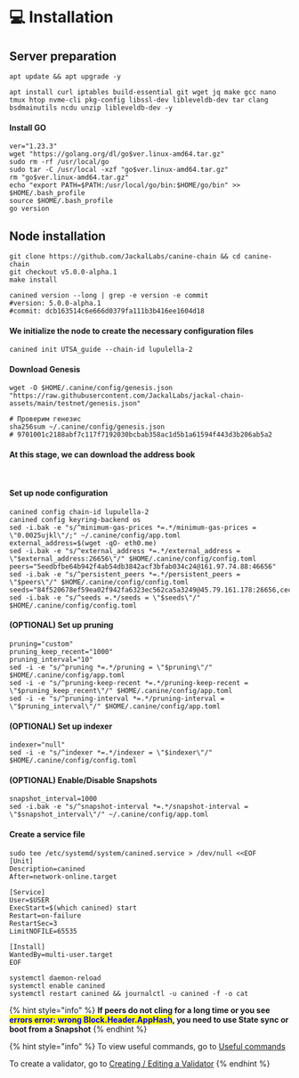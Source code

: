 # 💻 Installation

## Server preparation

```shell
apt update && apt upgrade -y
```

```shell
apt install curl iptables build-essential git wget jq make gcc nano tmux htop nvme-cli pkg-config libssl-dev libleveldb-dev tar clang bsdmainutils ncdu unzip libleveldb-dev -y
```

#### Install GO

```shell
ver="1.23.3"
wget "https://golang.org/dl/go$ver.linux-amd64.tar.gz"
sudo rm -rf /usr/local/go
sudo tar -C /usr/local -xzf "go$ver.linux-amd64.tar.gz"
rm "go$ver.linux-amd64.tar.gz"
echo "export PATH=$PATH:/usr/local/go/bin:$HOME/go/bin" >> $HOME/.bash_profile
source $HOME/.bash_profile
go version
```

## Node installation



```shell
git clone https://github.com/JackalLabs/canine-chain && cd canine-chain
git checkout v5.0.0-alpha.1
make install
```

```shell
canined version --long | grep -e version -e commit
#version: 5.0.0-alpha.1
#commit: dcb163514c6e666d0379fa111b3b416ee1604d18
```

#### We initialize the node to create the necessary configuration files

```shell
canined init UTSA_guide --chain-id lupulella-2
```

#### Download Genesis

```shell
wget -O $HOME/.canine/config/genesis.json "https://raw.githubusercontent.com/JackalLabs/jackal-chain-assets/main/testnet/genesis.json"

# Проверим генезис
sha256sum ~/.canine/config/genesis.json
# 9701001c2188abf7c117f7192030bcbab358ac1d5b1a61594f443d3b206ab5a2
```

#### At this stage, we can download the address book

<pre class="language-shell"><code class="lang-shell"><strong>
</strong></code></pre>

#### Set up node configuration

```shell
canined config chain-id lupulella-2
canined config keyring-backend os
sed -i.bak -e "s/^minimum-gas-prices *=.*/minimum-gas-prices = \"0.0025ujkl\"/;" ~/.canine/config/app.toml
external_address=$(wget -qO- eth0.me)
sed -i.bak -e "s/^external_address *=.*/external_address = \"$external_address:26656\"/" $HOME/.canine/config/config.toml
peers="5eedbfbe64b942f4ab54db3842acf3bfab034c24@161.97.74.88:46656"
sed -i.bak -e "s/^persistent_peers *=.*/persistent_peers = \"$peers\"/" $HOME/.canine/config/config.toml
seeds="84f520678ef59ea02f942fa6323ec562ca5a3249@45.79.161.178:26656,cecc087977336da1e9ccd2c50097cd9e7d5e1874@141.95.33.39:26656"
sed -i.bak -e "s/^seeds =.*/seeds = \"$seeds\"/" $HOME/.canine/config/config.toml
```

#### (OPTIONAL) Set up pruning

```shell
pruning="custom"
pruning_keep_recent="1000"
pruning_interval="10"
sed -i -e "s/^pruning *=.*/pruning = \"$pruning\"/" $HOME/.canine/config/app.toml
sed -i -e "s/^pruning-keep-recent *=.*/pruning-keep-recent = \"$pruning_keep_recent\"/" $HOME/.canine/config/app.toml
sed -i -e "s/^pruning-interval *=.*/pruning-interval = \"$pruning_interval\"/" $HOME/.canine/config/app.toml
```

#### (OPTIONAL) Set up indexer

```shell
indexer="null"
sed -i -e "s/^indexer *=.*/indexer = \"$indexer\"/" $HOME/.canine/config/config.toml
```

#### (OPTIONAL) Enable/Disable Snapshots

```shell
snapshot_interval=1000
sed -i.bak -e "s/^snapshot-interval *=.*/snapshot-interval = \"$snapshot_interval\"/" ~/.canine/config/app.toml
```

#### Create a service file

```shell
sudo tee /etc/systemd/system/canined.service > /dev/null <<EOF
[Unit]
Description=canined
After=network-online.target

[Service]
User=$USER
ExecStart=$(which canined) start
Restart=on-failure
RestartSec=3
LimitNOFILE=65535

[Install]
WantedBy=multi-user.target
EOF
```

```shell
systemctl daemon-reload
systemctl enable canined
systemctl restart canined && journalctl -u canined -f -o cat
```

{% hint style="info" %}
**If peers do not cling for a long time or you see&#x20;**<mark style="color:blue;">**errors error: wrong Block.Header.AppHash**</mark>**, you need to use State sync or boot from a Snapshot**
{% endhint %}

{% hint style="info" %}
To view useful commands, go to [Useful commands](https://utsa.gitbook.io/services/cosmos-wiki/useful-commands)

To create a validator, go to [Creating / Editing a Validator](https://utsa.gitbook.io/services/cosmos-wiki/creating-editing-a-validator)
{% endhint %}
